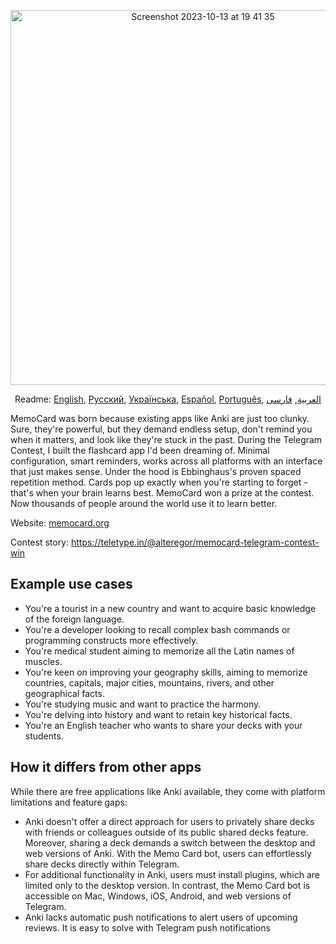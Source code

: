 <p align="center">
<img width="600" alt="Screenshot 2023-10-13 at 19 41 35" src="https://github.com/kubk/memo-card/assets/22447849/7f754776-3e57-4669-becc-410e1b285199"></p>

<p align="center">
  Readme: <a href="./README.md">English</a>, <a href="./docs/README.ru.md">Русский</a>, <a href="./docs/README.ua.md">Українська</a>, <a href="./docs/README.es.md">Español</a>, <a href="./docs/README.pt-br.md">Português</a>, <a href="./docs/README.ar.md">العربية</a>, <a href="./docs/README.fa.md">فارسی</a>
</p>

MemoCard was born because existing apps like Anki are just too clunky. Sure, they're powerful, but they demand endless setup, don't remind you when it matters, and look like they're stuck in the past. During the Telegram Contest, I built the flashcard app I'd been dreaming of. Minimal configuration, smart reminders, works across all platforms with an interface that just makes sense. Under the hood is Ebbinghaus's proven spaced repetition method. Cards pop up exactly when you're starting to forget - that's when your brain learns best. MemoCard won a prize at the contest. Now thousands of people around the world use it to learn better.

Website: [memocard.org](https://memocard.org)

Contest story: https://teletype.in/@alteregor/memocard-telegram-contest-win 

## Example use cases
- You're a tourist in a new country and want to acquire basic knowledge of the foreign language. 
- You're a developer looking to recall complex bash commands or programming constructs more effectively.
- You're medical student aiming to memorize all the Latin names of muscles.
- You're keen on improving your geography skills, aiming to memorize countries, capitals, major cities, mountains, rivers, and other geographical facts.
- You're studying music and want to practice the harmony.
- You're delving into history and want to retain key historical facts.
- You're an English teacher who wants to share your decks with your students.

## How it differs from other apps

While there are free applications like Anki available, they come with platform limitations and feature gaps:
- Anki doesn't offer a direct approach for users to privately share decks with friends or colleagues outside of its public shared decks feature. Moreover, sharing a deck demands a switch between the desktop and web versions of Anki. With the Memo Card bot, users can effortlessly share decks directly within Telegram.
- For additional functionality in Anki, users must install plugins, which are limited only to the desktop version. In contrast, the Memo Card bot is accessible on Mac, Windows, iOS, Android, and web versions of Telegram.
- Anki lacks automatic push notifications to alert users of upcoming reviews. It is easy to solve with Telegram push notifications
